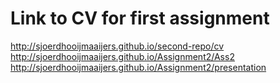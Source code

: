 # Link to CV for first assignment
http://sjoerdhooijmaaijers.github.io/second-repo/cv
http://sjoerdhooijmaaijers.github.io/Assignment2/Ass2
http://sjoerdhooijmaaijers.github.io/Assignment2/presentation
